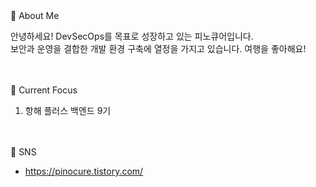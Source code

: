 

<div>
🌟 About Me

안녕하세요! DevSecOps를 목표로 성장하고 있는 피노큐어입니다.<br>
보안과 운영을 결합한 개발 환경 구축에 열정을 가지고 있습니다. 여행을 좋아해요! 
</div>
<br><br>

<div>
🚀 Current Focus

1. 항해 플러스 백엔드 9기
</div>
<br><br>

<div>
📧 SNS

- https://pinocure.tistory.com/
</div>

